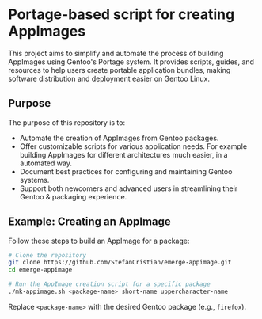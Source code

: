 # Portage-based script for creating AppImages

This project aims to simplify and automate the process of building AppImages using Gentoo's Portage system. It provides scripts, guides, and resources to help users create portable application bundles, making software distribution and deployment easier on Gentoo Linux.

## Purpose

The purpose of this repository is to:
- Automate the creation of AppImages from Gentoo packages.
- Offer customizable scripts for various application needs.
  For example building AppImages for different architectures much easier, in a automated way.
- Document best practices for configuring and maintaining Gentoo systems.
- Support both newcomers and advanced users in streamlining their Gentoo & packaging experience.

## Example: Creating an AppImage

Follow these steps to build an AppImage for a package:

```sh
# Clone the repository
git clone https://github.com/StefanCristian/emerge-appimage.git
cd emerge-appimage

# Run the AppImage creation script for a specific package
./mk-appimage.sh <package-name> short-name uppercharacter-name
```

Replace `<package-name>` with the desired Gentoo package (e.g., `firefox`).
